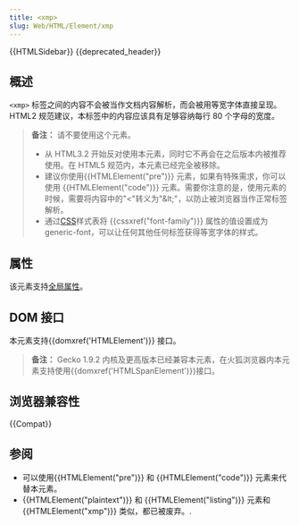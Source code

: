 ```yaml
---
title: <xmp>
slug: Web/HTML/Element/xmp
---
```


{{HTMLSidebar}} {{deprecated_header}}

## 概述

`<xmp>` 标签之间的内容不会被当作文档内容解析，而会被用等宽字体直接呈现。HTML2 规范建议，本标签中的内容应该具有足够容纳每行 80 个字母的宽度。

> **备注：** 请不要使用这个元素。
>
> - 从 HTML3.2 开始反对使用本元素，同时它不再会在之后版本内被推荐使用。在 HTML5 规范内，本元素已经完全被移除。
> - 建议你使用{{HTMLElement("pre")}} 元素，如果有特殊需求，你可以使用 {{HTMLElement("code")}} 元素。需要你注意的是，使用元素的时候，需要将内容中的"<"转义为"\&lt;"，以防止被浏览器当作正常标签解析。
> - 通过[CSS](/zh-CN/docs/CSS)样式表将 {{cssxref("font-family")}} 属性的值设置成为 generic-font，可以让任何其他任何标签获得等宽字体的样式。

## 属性

该元素支持[全局属性](/zh-CN/docs/Web/HTML/global_attributes)。

## DOM 接口

本元素支持{{domxref('HTMLElement')}} 接口。

> **备注：** Gecko 1.9.2 内核及更高版本已经兼容本元素，在火狐浏览器内本元素支持使用{{domxref('HTMLSpanElement')}}接口。

## 浏览器兼容性

{{Compat}}

## 参阅

- 可以使用{{HTMLElement("pre")}} 和 {{HTMLElement("code")}} 元素来代替本元素。
- {{HTMLElement("plaintext")}} 和 {{HTMLElement("listing")}} 元素和{{HTMLElement("xmp")}} 类似，都已被废弃。.
